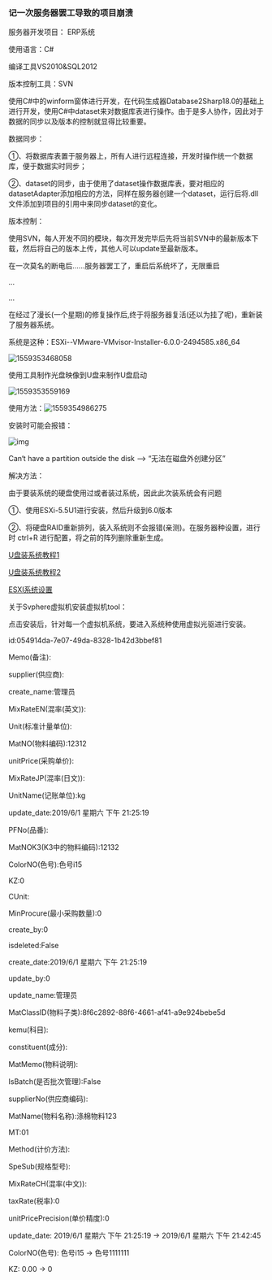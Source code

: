 ### 记一次服务器罢工导致的项目崩溃

服务器开发项目： ERP系统

使用语言：C# 

编译工具VS2010&SQL2012

版本控制工具：SVN

使用C#中的winform窗体进行开发，在代码生成器Database2Sharp18.0的基础上进行开发，使用C#中dataset来对数据库表进行操作。由于是多人协作，因此对于数据的同步以及版本的控制就显得比较重要。

数据同步：

①、将数据库表置于服务器上，所有人进行远程连接，开发时操作统一个数据库，便于数据实时同步；

②、dataset的同步，由于使用了dataset操作数据库表，要对相应的datasetAdapter添加相应的方法，同样在服务器创建一个dataset，运行后将.dll文件添加到项目的引用中来同步dataset的变化。

版本控制：

使用SVN，每人开发不同的模块，每次开发完毕后先将当前SVN中的最新版本下载，然后将自己的版本上传，其他人可以update至最新版本。



在一次莫名的断电后......服务器罢工了，重启后系统坏了，无限重启

...

...

在经过了漫长(一个星期)的修复操作后,终于将服务器复活(还以为挂了呢)，重新装了服务器系统。

系统是这种：ESXi--VMware-VMvisor-Installer-6.0.0-2494585.x86_64

![1559353468058](D:\markdownLog\Server\assets\1559353468058.png)

使用工具制作光盘映像到U盘来制作U盘启动

![1559353559169](D:\markdownLog\Server\assets\1559353559169.png)

使用方法：![1559354986275](D:\markdownLog\Server\assets\1559354986275.png)

安装时可能会报错：

![img](D:\markdownLog\Server\assets\IMG_20141212_130456.jpg)

Can‘t have a partition outside the disk --> “无法在磁盘外创建分区”

解决方法：

由于要装系统的硬盘使用过或者装过系统，因此此次装系统会有问题

①、使用ESXi-5.5U1进行安装，然后升级到6.0版本

②、将硬盘RAID重新排列，装入系统则不会报错(亲测)。在服务器种设置，进行时 ctrl+R 进行配置，将之前的阵列删除重新生成。

[U盘装系统教程1](https://www.cnblogs.com/fourseas/p/4616943.html)

[U盘装系统教程2](https://www.jb51.net/softs/582923.html)

[ESXI系统设置](https://www.jb51.net/softs/582923.html)

关于Svphere虚拟机安装虚拟机tool：

​	点击安装后，针对每一个虚拟机系统，要进入系统种使用虚拟光驱进行安装。













id:054914da-7e07-49da-8328-1b42d3bbef81

Memo(备注):

supplier(供应商):

create_name:管理员

MixRateEN(混率(英文)):

Unit(标准计量单位):

MatNO(物料编码):12312

unitPrice(采购单价):

MixRateJP(混率(日文)):

UnitName(记账单位):kg

update_date:2019/6/1 星期六 下午 21:25:19

PFNo(品番):

MatNOK3(K3中的物料编码):12132

ColorNO(色号):色号i15

KZ:0

CUnit:

MinProcure(最小采购数量):0

create_by:0

isdeleted:False

create_date:2019/6/1 星期六 下午 21:25:19

update_by:0

update_name:管理员

MatClassID(物料子类):8f6c2892-88f6-4661-af41-a9e924bebe5d

kemu(科目):

constituent(成分):

MatMemo(物料说明):

IsBatch(是否批次管理):False

supplierNo(供应商编码):

MatName(物料名称):涤棉物料123

MT:01

Method(计价方法):

SpeSub(规格型号):

MixRateCH(混率(中文)):

taxRate(税率):0

unitPricePrecision(单价精度):0







update_date:
	 2019/6/1 星期六 下午 21:25:19 -> 2019/6/1 星期六 下午 21:42:45

ColorNO(色号):
	 色号i15 -> 色号1111111

KZ:
	 0.00 -> 0